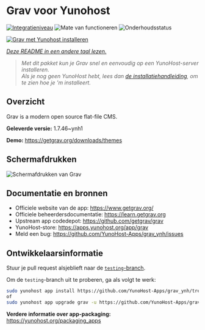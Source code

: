 <!--
NB: Deze README is automatisch gegenereerd door <https://github.com/YunoHost/apps/tree/master/tools/readme_generator>
Hij mag NIET handmatig aangepast worden.
-->

# Grav voor Yunohost

[![Integratieniveau](https://dash.yunohost.org/integration/grav.svg)](https://ci-apps.yunohost.org/ci/apps/grav/) ![Mate van functioneren](https://ci-apps.yunohost.org/ci/badges/grav.status.svg) ![Onderhoudsstatus](https://ci-apps.yunohost.org/ci/badges/grav.maintain.svg)

[![Grav met Yunohost installeren](https://install-app.yunohost.org/install-with-yunohost.svg)](https://install-app.yunohost.org/?app=grav)

*[Deze README in een andere taal lezen.](./ALL_README.md)*

> *Met dit pakket kun je Grav snel en eenvoudig op een YunoHost-server installeren.*  
> *Als je nog geen YunoHost hebt, lees dan [de installatiehandleiding](https://yunohost.org/install), om te zien hoe je 'm installeert.*

## Overzicht

Grav is a modern open source flat-file CMS.


**Geleverde versie:** 1.7.46~ynh1

**Demo:** <https://getgrav.org/downloads/themes>

## Schermafdrukken

![Schermafdrukken van Grav](./doc/screenshots/grav.jpg)

## Documentatie en bronnen

- Officiele website van de app: <https://www.getgrav.org/>
- Officiele beheerdersdocumentatie: <https://learn.getgrav.org>
- Upstream app codedepot: <https://github.com/getgrav/grav>
- YunoHost-store: <https://apps.yunohost.org/app/grav>
- Meld een bug: <https://github.com/YunoHost-Apps/grav_ynh/issues>

## Ontwikkelaarsinformatie

Stuur je pull request alsjeblieft naar de [`testing`-branch](https://github.com/YunoHost-Apps/grav_ynh/tree/testing).

Om de `testing`-branch uit te proberen, ga als volgt te werk:

```bash
sudo yunohost app install https://github.com/YunoHost-Apps/grav_ynh/tree/testing --debug
of
sudo yunohost app upgrade grav -u https://github.com/YunoHost-Apps/grav_ynh/tree/testing --debug
```

**Verdere informatie over app-packaging:** <https://yunohost.org/packaging_apps>
